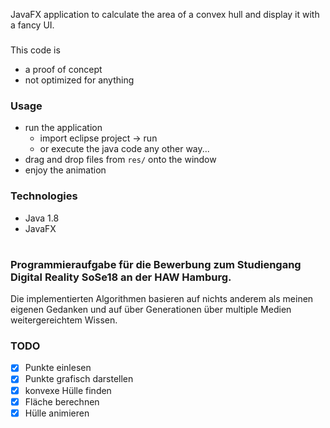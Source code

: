 JavaFX application to calculate the area of a convex hull and display it with a fancy UI.

###
This code is
- a proof of concept
- not optimized for anything

### Usage
- run the application
  - import eclipse project -> run
  - or execute the java code any other way...
- drag and drop files from `res/` onto the window
- enjoy the animation

### Technologies
- Java 1.8
- JavaFX

#
### Programmieraufgabe für die Bewerbung zum Studiengang Digital Reality SoSe18 an der HAW Hamburg.

Die implementierten Algorithmen basieren auf nichts anderem als meinen eigenen Gedanken und auf über Generationen über multiple Medien weitergereichtem Wissen.

### TODO
- [x] Punkte einlesen
- [x] Punkte grafisch darstellen
- [x] konvexe Hülle finden
- [x] Fläche berechnen
- [x] Hülle animieren
